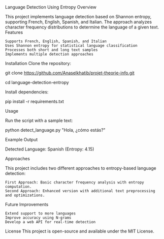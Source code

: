Language Detection Using Entropy
Overview

This project implements language detection based on Shannon entropy, supporting French, English, Spanish, and Italian. The approach analyzes character frequency distributions to determine the language of a given text.
Features

    Supports French, English, Spanish, and Italian
    Uses Shannon entropy for statistical language classification
    Processes both short and long text samples
    Implements multiple detection approaches

Installation
Clone the repository:

git clone https://github.com/Anaselkhatib/projet-theorie-info.git

cd language-detection-entropy

Install dependencies:

pip install -r requirements.txt

Usage

Run the script with a sample text:

python detect_language.py "Hola, ¿cómo estás?"

Example Output

Detected Language: Spanish (Entropy: 4.15)

Approaches

This project includes two different approaches to entropy-based language detection:

    First Approach: Basic character frequency analysis with entropy computation.
    Second Approach: Enhanced version with additional text preprocessing and optimizations.

Future Improvements

    Extend support to more languages
    Improve accuracy using N-grams
    Develop a web API for real-time detection

License
This project is open-source and available under the MIT License.
